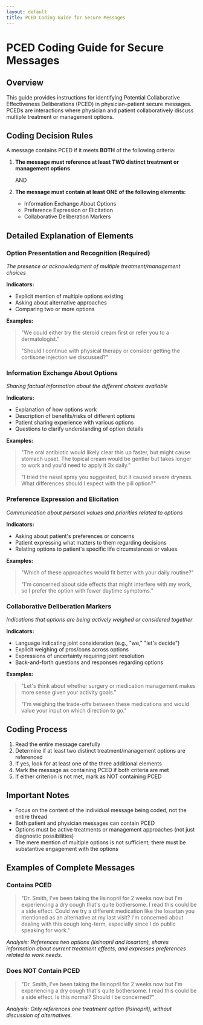 ```yaml
---
layout: default
title: PCED Coding Guide for Secure Messages
---
```


# PCED Coding Guide for Secure Messages

## Overview
This guide provides instructions for identifying Potential Collaborative Effectiveness Deliberations (PCED) in physician-patient secure messages. PCEDs are interactions where physician and patient collaboratively discuss multiple treatment or management options.

## Coding Decision Rules

A message contains PCED if it meets **BOTH** of the following criteria:

1. **The message must reference at least TWO distinct treatment or management options**
   
   AND
   
2. **The message must contain at least ONE of the following elements:**
   - Information Exchange About Options
   - Preference Expression or Elicitation
   - Collaborative Deliberation Markers

## Detailed Explanation of Elements

### Option Presentation and Recognition (Required)
*The presence or acknowledgment of multiple treatment/management choices*

**Indicators:**
- Explicit mention of multiple options existing
- Asking about alternative approaches
- Comparing two or more options

**Examples:**
> "We could either try the steroid cream first or refer you to a dermatologist."
> 
> "Should I continue with physical therapy or consider getting the cortisone injection we discussed?"

### Information Exchange About Options
*Sharing factual information about the different choices available*

**Indicators:**
- Explanation of how options work
- Description of benefits/risks of different options
- Patient sharing experience with various options
- Questions to clarify understanding of option details

**Examples:**
> "The oral antibiotic would likely clear this up faster, but might cause stomach upset. The topical cream would be gentler but takes longer to work and you'd need to apply it 3x daily."
> 
> "I tried the nasal spray you suggested, but it caused severe dryness. What differences should I expect with the pill option?"

### Preference Expression and Elicitation
*Communication about personal values and priorities related to options*

**Indicators:**
- Asking about patient's preferences or concerns
- Patient expressing what matters to them regarding decisions
- Relating options to patient's specific life circumstances or values

**Examples:**
> "Which of these approaches would fit better with your daily routine?"
> 
> "I'm concerned about side effects that might interfere with my work, so I prefer the option with fewer daytime symptoms."

### Collaborative Deliberation Markers
*Indications that options are being actively weighed or considered together*

**Indicators:**
- Language indicating joint consideration (e.g., "we," "let's decide")
- Explicit weighing of pros/cons across options
- Expressions of uncertainty requiring joint resolution
- Back-and-forth questions and responses regarding options

**Examples:**
> "Let's think about whether surgery or medication management makes more sense given your activity goals."
> 
> "I'm weighing the trade-offs between these medications and would value your input on which direction to go."

## Coding Process

1. Read the entire message carefully
2. Determine if at least two distinct treatment/management options are referenced
3. If yes, look for at least one of the three additional elements
4. Mark the message as containing PCED if both criteria are met
5. If either criterion is not met, mark as NOT containing PCED

## Important Notes

- Focus on the content of the individual message being coded, not the entire thread
- Both patient and physician messages can contain PCED
- Options must be active treatments or management approaches (not just diagnostic possibilities)
- The mere mention of multiple options is not sufficient; there must be substantive engagement with the options

## Examples of Complete Messages

### Contains PCED
> "Dr. Smith, I've been taking the lisinopril for 2 weeks now but I'm experiencing a dry cough that's quite bothersome. I read this could be a side effect. Could we try a different medication like the losartan you mentioned as an alternative at my last visit? I'm concerned about dealing with this cough long-term, especially since I do public speaking for work."

*Analysis: References two options (lisinopril and losartan), shares information about current treatment effects, and expresses preferences related to work needs.*

### Does NOT Contain PCED
> "Dr. Smith, I've been taking the lisinopril for 2 weeks now but I'm experiencing a dry cough that's quite bothersome. I read this could be a side effect. Is this normal? Should I be concerned?"

*Analysis: Only references one treatment option (lisinopril), without discussion of alternatives.*
